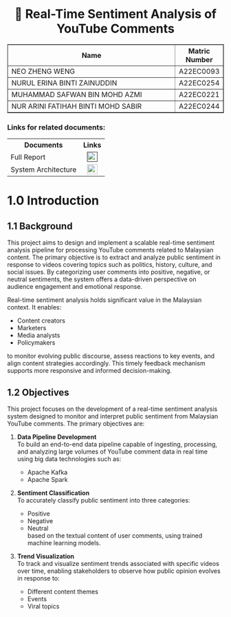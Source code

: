 <h1 align="center">
  🎥 Real-Time Sentiment Analysis of YouTube Comments
  <br>
</h1>

<table border="solid" align="center">
  <tr>
    <th>Name</th>
    <th>Matric Number</th>
  </tr>
  <tr>
    <td width=80%>NEO ZHENG WENG</td>
    <td>A22EC0093</td>
  </tr>
  <tr>
    <td width=80%>NURUL ERINA BINTI ZAINUDDIN</td>
    <td>A22EC0254</td>
  </tr>
  <tr>
    <td width=80%>MUHAMMAD SAFWAN BIN MOHD AZMI</td>
    <td>A22EC0221</td>
  </tr>
  <tr>
    <td width=80%>NUR ARINI FATIHAH BINTI MOHD SABIR</td>
    <td>A22EC0244</td>
  </tr>
</table>

### Links for related documents:
<table>
  <tr>
    <th>Documents</th>
    <th>Links</th>
  </tr>
  <tr>
    <td>Full Report</td>
    <td align="center">
      <a href="">
        <img src="https://github.com/user-attachments/assets/4f5391d9-f205-4dd6-8c08-1f8307bd55bf" width="24px" height="23px">
      </a>
    </td>
  </tr>
  <tr>
    <td>System Architecture</td>
    <td align="center">
      <a href="https://www.flaticon.com/free-icon/img_8760611?term=image&page=1&position=31&origin=search&related_id=8760611" target="_blank">
        <img src="https://cdn-icons-png.flaticon.com/512/8760/8760611.png" width="24px" height="23px" alt="System Architecture Icon">
      </a>
    </td>
  </tr>
</table>


# 1.0 Introduction

## 1.1 Background

This project aims to design and implement a scalable real-time sentiment analysis pipeline for processing YouTube comments related to Malaysian content. The primary objective is to extract and analyze public sentiment in response to videos covering topics such as politics, history, culture, and social issues. By categorizing user comments into positive, negative, or neutral sentiments, the system offers a data-driven perspective on audience engagement and emotional response.

Real-time sentiment analysis holds significant value in the Malaysian context. It enables:
- Content creators
- Marketers
- Media analysts
- Policymakers

to monitor evolving public discourse, assess reactions to key events, and align content strategies accordingly. This timely feedback mechanism supports more responsive and informed decision-making.

## 1.2 Objectives

This project focuses on the development of a real-time sentiment analysis system designed to monitor and interpret public sentiment from Malaysian YouTube comments. The primary objectives are:

1. **Data Pipeline Development**  
   To build an end-to-end data pipeline capable of ingesting, processing, and analyzing large volumes of YouTube comment data in real time using big data technologies such as:
   - Apache Kafka
   - Apache Spark

2. **Sentiment Classification**  
   To accurately classify public sentiment into three categories:
   - Positive
   - Negative
   - Neutral  
   based on the textual content of user comments, using trained machine learning models.

3. **Trend Visualization**  
   To track and visualize sentiment trends associated with specific videos over time, enabling stakeholders to observe how public opinion evolves in response to:
   - Different content themes
   - Events
   - Viral topics
